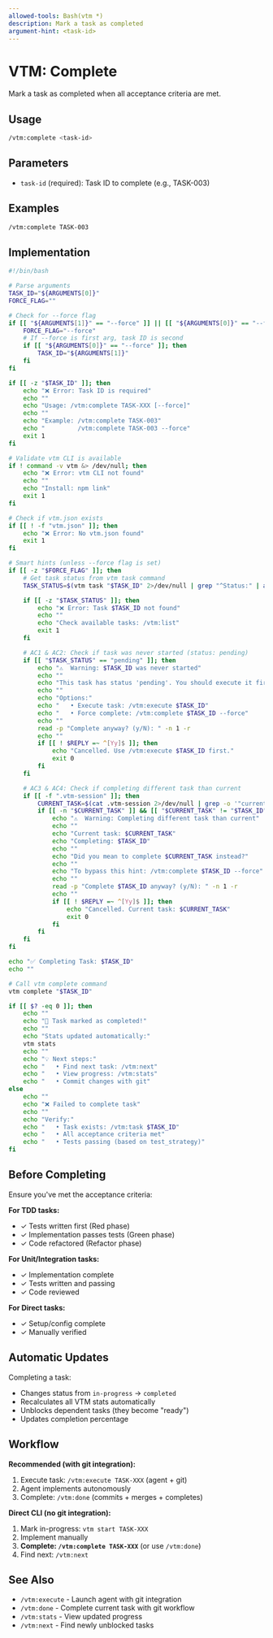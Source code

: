 ```yaml
---
allowed-tools: Bash(vtm *)
description: Mark a task as completed
argument-hint: <task-id>
---
```


# VTM: Complete

Mark a task as completed when all acceptance criteria are met.

## Usage

```bash
/vtm:complete <task-id>
```

## Parameters

- `task-id` (required): Task ID to complete (e.g., TASK-003)

## Examples

```bash
/vtm:complete TASK-003
```

## Implementation

```bash
#!/bin/bash

# Parse arguments
TASK_ID="${ARGUMENTS[0]}"
FORCE_FLAG=""

# Check for --force flag
if [[ "${ARGUMENTS[1]}" == "--force" ]] || [[ "${ARGUMENTS[0]}" == "--force" ]]; then
    FORCE_FLAG="--force"
    # If --force is first arg, task ID is second
    if [[ "${ARGUMENTS[0]}" == "--force" ]]; then
        TASK_ID="${ARGUMENTS[1]}"
    fi
fi

if [[ -z "$TASK_ID" ]]; then
    echo "❌ Error: Task ID is required"
    echo ""
    echo "Usage: /vtm:complete TASK-XXX [--force]"
    echo ""
    echo "Example: /vtm:complete TASK-003"
    echo "         /vtm:complete TASK-003 --force"
    exit 1
fi

# Validate vtm CLI is available
if ! command -v vtm &> /dev/null; then
    echo "❌ Error: vtm CLI not found"
    echo ""
    echo "Install: npm link"
    exit 1
fi

# Check if vtm.json exists
if [[ ! -f "vtm.json" ]]; then
    echo "❌ Error: No vtm.json found"
    exit 1
fi

# Smart hints (unless --force flag is set)
if [[ -z "$FORCE_FLAG" ]]; then
    # Get task status from vtm task command
    TASK_STATUS=$(vtm task "$TASK_ID" 2>/dev/null | grep "^Status:" | awk '{print $2}')

    if [[ -z "$TASK_STATUS" ]]; then
        echo "❌ Error: Task $TASK_ID not found"
        echo ""
        echo "Check available tasks: /vtm:list"
        exit 1
    fi

    # AC1 & AC2: Check if task was never started (status: pending)
    if [[ "$TASK_STATUS" == "pending" ]]; then
        echo "⚠️  Warning: $TASK_ID was never started"
        echo ""
        echo "This task has status 'pending'. You should execute it first."
        echo ""
        echo "Options:"
        echo "   • Execute task: /vtm:execute $TASK_ID"
        echo "   • Force complete: /vtm:complete $TASK_ID --force"
        echo ""
        read -p "Complete anyway? (y/N): " -n 1 -r
        echo ""
        if [[ ! $REPLY =~ ^[Yy]$ ]]; then
            echo "Cancelled. Use /vtm:execute $TASK_ID first."
            exit 0
        fi
    fi

    # AC3 & AC4: Check if completing different task than current
    if [[ -f ".vtm-session" ]]; then
        CURRENT_TASK=$(cat .vtm-session 2>/dev/null | grep -o '"currentTask":"[^"]*"' | cut -d'"' -f4)
        if [[ -n "$CURRENT_TASK" ]] && [[ "$CURRENT_TASK" != "$TASK_ID" ]]; then
            echo "⚠️  Warning: Completing different task than current"
            echo ""
            echo "Current task: $CURRENT_TASK"
            echo "Completing: $TASK_ID"
            echo ""
            echo "Did you mean to complete $CURRENT_TASK instead?"
            echo ""
            echo "To bypass this hint: /vtm:complete $TASK_ID --force"
            echo ""
            read -p "Complete $TASK_ID anyway? (y/N): " -n 1 -r
            echo ""
            if [[ ! $REPLY =~ ^[Yy]$ ]]; then
                echo "Cancelled. Current task: $CURRENT_TASK"
                exit 0
            fi
        fi
    fi
fi

echo "✅ Completing Task: $TASK_ID"
echo ""

# Call vtm complete command
vtm complete "$TASK_ID"

if [[ $? -eq 0 ]]; then
    echo ""
    echo "🎉 Task marked as completed!"
    echo ""
    echo "Stats updated automatically:"
    vtm stats
    echo ""
    echo "💡 Next steps:"
    echo "   • Find next task: /vtm:next"
    echo "   • View progress: /vtm:stats"
    echo "   • Commit changes with git"
else
    echo ""
    echo "❌ Failed to complete task"
    echo ""
    echo "Verify:"
    echo "   • Task exists: /vtm:task $TASK_ID"
    echo "   • All acceptance criteria met"
    echo "   • Tests passing (based on test_strategy)"
fi
```

## Before Completing

Ensure you've met the acceptance criteria:

**For TDD tasks:**

- ✓ Tests written first (Red phase)
- ✓ Implementation passes tests (Green phase)
- ✓ Code refactored (Refactor phase)

**For Unit/Integration tasks:**

- ✓ Implementation complete
- ✓ Tests written and passing
- ✓ Code reviewed

**For Direct tasks:**

- ✓ Setup/config complete
- ✓ Manually verified

## Automatic Updates

Completing a task:

- Changes status from `in-progress` → `completed`
- Recalculates all VTM stats automatically
- Unblocks dependent tasks (they become "ready")
- Updates completion percentage

## Workflow

**Recommended (with git integration):**
1. Execute task: `/vtm:execute TASK-XXX` (agent + git)
2. Agent implements autonomously
3. Complete: `/vtm:done` (commits + merges + completes)

**Direct CLI (no git integration):**
1. Mark in-progress: `vtm start TASK-XXX`
2. Implement manually
3. **Complete: `/vtm:complete TASK-XXX`** (or use `/vtm:done`)
4. Find next: `/vtm:next`

## See Also

- `/vtm:execute` - Launch agent with git integration
- `/vtm:done` - Complete current task with git workflow
- `/vtm:stats` - View updated progress
- `/vtm:next` - Find newly unblocked tasks
